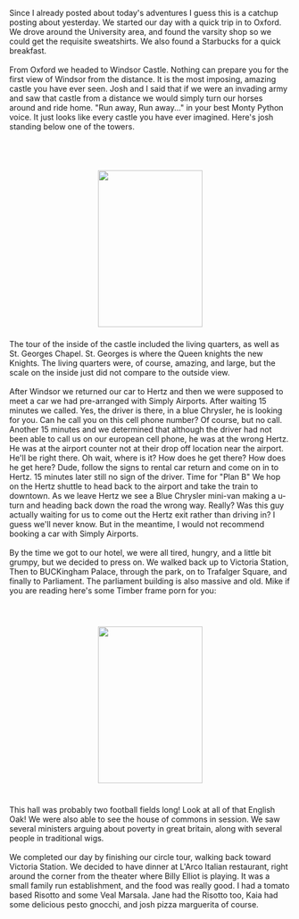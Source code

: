 <!--
.. title: Oxford, Windsor and London
.. date: 2010/06/11
.. slug: oxford-windsor-and-london
.. tags: Travel
.. link: 
.. description: 
-->


Since I already posted about today's adventures I guess this is a catchup posting about yesterday.  We started our day with a quick trip in to Oxford.  We drove around the University area, and found the varsity shop so we could get the requisite sweatshirts.  We also found a Starbucks for a quick breakfast.<br /><br />From Oxford we headed to Windsor Castle.  Nothing can prepare you for the first view of Windsor from the distance.  It is the most imposing, amazing castle you have ever seen.  Josh and I said that if we were an invading army and saw that castle from a distance we would simply turn our horses around and ride home.  "Run away, Run away..." in your best Monty Python voice. It just looks like every castle you have ever imagined.  Here's josh standing below one of the towers.<br /><br /><br /><br /><center><a href='http://blogpress.w18.net/photos/10/06/11/1063.jpg'><img src='http://blogpress.w18.net/photos/10/06/11/s_1063.jpg' border='0' width='187' height='281' style='margin:5px'></a></center><br />The tour of the inside of the castle included the living quarters, as well as St. Georges Chapel.  St. Georges is where the Queen knights the new Knights. The living quarters were, of course, amazing, and large, but the scale on the inside just did not compare to the outside view.<br /><br />After Windsor we returned our car to Hertz and then we were supposed to meet a car we had pre-arranged with Simply Airports.  After waiting 15 minutes we called.  Yes, the driver is there, in a blue Chrysler, he is looking for you.  Can he call you on this cell phone number?  Of course, but no call.  Another 15 minutes and we determined that although the driver had not been able to call us on our european cell phone, he was at the wrong Hertz.  He was at the airport counter not at their drop off location near the airport.  He'll be right there.  Oh wait, where is it?  How does he get there?  How does he get here?  Dude, follow the signs to rental car return and come on in to Hertz.   15 minutes later still no sign of the driver.  Time for "Plan B"  We hop on the Hertz shuttle to head back to the airport and take the train to downtown.  As we leave Hertz we see a Blue Chrysler mini-van making a u-turn and heading back down the road the wrong way.  Really?  Was this guy actually waiting for us to come out the Hertz exit rather than driving in?  I guess we'll never know.  But in the meantime, I would not recommend booking a car with Simply Airports.<br /><br />By the time we got to our hotel, we were all tired, hungry, and a little bit grumpy, but we decided to press on.  We walked back up to Victoria Station,  Then to BUCKingham Palace, through the park, on to Trafalger Square, and finally to Parliament.  The parliament building is also massive and old.  Mike if you are reading here's some Timber frame porn for you:<br /><br /><br /><br /><center><a href='http://blogpress.w18.net/photos/10/06/11/1064.jpg'><img src='http://blogpress.w18.net/photos/10/06/11/s_1064.jpg' border='0' width='187' height='281' style='margin:5px'></a></center><br /><br />This hall was probably two football fields long!  Look at all of that English Oak!  We were also able to see the house of commons in session.  We saw several ministers arguing about poverty in great britain, along with several people in traditional wigs.<br /><br />We completed our day by finishing our circle tour, walking back toward Victoria Station.  We decided to have dinner at L'Arco Italian restaurant, right around the corner from the theater where Billy Elliot is playing.  It was a small family run establishment, and the food was really good.  I had a tomato based Risotto and some Veal Marsala.  Jane had the Risotto too, Kaia had some delicious pesto gnocchi, and josh pizza marguerita of course.<br /><br /><div class="blogger-post-footer"><img width='1' height='1' src='https://blogger.googleusercontent.com/tracker/2759017781463016019-629658427605568001?l=blog.bonelakesoftware.com' alt='' /></div>
